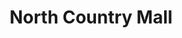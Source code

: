 ---
title: "North Country Mall"
url: /sahibzada-ajit-singh-nagar/north-country-mall/
shop: Einkaufszentrum
---